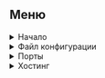 ## Меню

<details>
  <summary>Начало</summary>

- [Введение](docs/GettingStarted.md#intro)
- [Системные требования](docs/GettingStarted.md#requirements)
- [Установка](docs/GettingStarted.md#install)
- [Вход в систему](docs/GettingStarted.md#login)
- [Инициализация проекта](docs/GettingStarted.md#init)
- [Запуск проекта в облаке](docs/GettingStarted.md#deploy)
</details>

<details>
  <summary>Файл конфигурации</summary>

- [Пример файла конфигурации](docs/ConfigFile.md#config-file-ex)
- [Поля конфигурации верхнего уровня](docs/ConfigFile.md#top-level-props)
- [Поля конфигурации сервиса](docs/ConfigFile.md#service-level-props)
- [Использование своего домена](docs/ConfigFile.md#custom-domain)
</details>

<details>
  <summary>Порты</summary>

- [Конфигурация](docs/Ports.md#config)
- [Устройство веб сервера](docs/Ports.md#web-server)
</details>

<details>
  <summary>Хостинг</summary>

- [Node.js](docs/HostingNode.md)
- [Rust](docs/HostingRust.md)
- [Python](docs/HostingPython.md)
- [PHP](docs/HostingPhp.md)
- [Golang](docs/HostingGolang.md)
</details>
